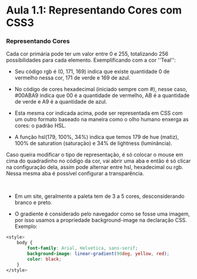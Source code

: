 # Aula 1.1: Representando Cores com CSS3

### Representando Cores 

Cada cor primária pode ter um valor entre 0 e 255, totalizando 256 possibilidades para cada elemento.
Exemplificando com a cor ''Teal'':   

 

* Seu código rgb é (0, 171, 169) indica que existe quantidade 0 de vermelho nessa cor, 171 de verde e 169 de azul.  

* No código de cores hexadecimal (iniciado sempre com #), nesse caso, #00ABA9 indica que 00 é a quantidade de vermelho, AB é a quantidade de verde e A9 é a quantidade de azul. 
 
* Esta mesma cor indicada acima, pode ser representada em CSS com um outro formato baseado na maneira como o olho humano enxerga as cores: o padrão HSL.  

* A função hsl(179, 100%, 34%) indica que temos 179 de hue (matiz), 100% de saturation (saturação) e 34% de lightness (luminância). 

 
Caso queira modificar o tipo de representação, é só colocar o mouse em cima do quadradinho no código da cor, vai abrir uma aba e então é só clicar na configuração dela, assim pode alternar entre hsl, hexadecimal ou rgb. Nessa mesma aba é possível configurar a transparência. 

<br>

* Em um site, geralmente a paleta tem de 3 a 5 cores, desconsiderando branco e preto.

* O gradiente é considerado pelo navegador como se fosse uma imagem, por isso usamos a propriedade background-image na declaração CSS. Exemplo:
~~~css
<style>
    body {
        font-family: Arial, Helvetica, sans-serif;
        background-image: linear-gradient(90deg, yellow, red);
        color: black;
    }
</style>
~~~
